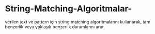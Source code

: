 # String-Matching-Algoritmalar-
verilen text ve pattern için string matching algoritmalarını kullanarak, tam benzerlik veya yaklaşık benzerlik durumlarını arar
